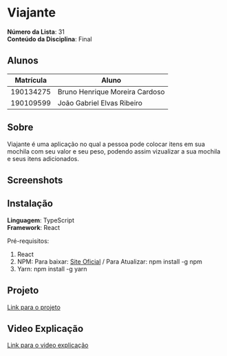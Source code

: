 # Viajante

**Número da Lista**: 31<br>
**Conteúdo da Disciplina**: Final<br>

## Alunos
| Matrícula | Aluno                          |
|-----------|--------------------------------|
| 190134275 | Bruno Henrique Moreira Cardoso |
| 190109599 | João Gabriel Elvas Ribeiro     |

## Sobre 
Viajante é uma aplicação no qual a pessoa pode colocar itens em sua mochila com seu valor e seu peso, podendo assim vizualizar a sua mochila e seus itens adicionados.

## Screenshots

## Instalação
**Linguagem**: TypeScript<br>
**Framework**: React<br>

Pré-requisitos:
1. React
2. NPM: Para baixar: [Site Oficial]( https://nodejs.org/en) / Para Atualizar: npm install -g npm
3. Yarn: npm install -g yarn

## Projeto
[Link para o projeto](https://github.com/projeto-de-algoritmos/PD_Viajante)

## Video Explicação
[Link para o video explicação]()




